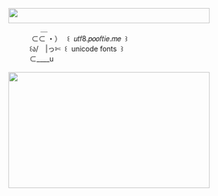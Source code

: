<img width="400" height="30" src="https://middlepot.com/img/lacey.png">\
　　　　‌ ‌ ＿\
　　　‌ ⊂⊂ ・）　 ꒰ ‌ 𝑢𝑡𝑓8.𝑝𝑜𝑜𝑓𝑡𝑖𝑒.𝑚𝑒 ‌ ꒱\
　　　꒰ა/　|っ✄ ‌ ꒰ ‌ unicode fonts ‌ ꒱\
　　　⊂____u\
  \
<img width="400" height="230" src="https://middlepot.com/img/magic.jpg">
